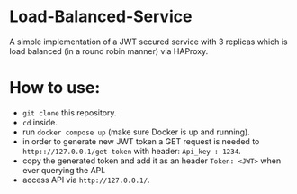 # Load-Balanced-Service

A simple implementation of a JWT secured service with 3 replicas which is load balanced (in a round robin manner) via HAProxy.

# How to use:
- `git clone` this repository.
- `cd` inside.
- run `docker compose up` (make sure Docker is up and running).
- in order to generate new JWT token a GET request is needed to `http:://127.0.0.1/get-token` with header: `Api_key : 1234`.
- copy the generated token and add it as an header `Token: <JWT>` when ever querying the API.
- access API via `http://127.0.0.1/`.
